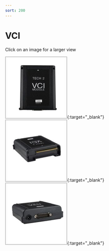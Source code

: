 ```yaml
---
sort: 200
---
```

# VCI

Click on an image for a larger view

[![](vci_01_t.jpg)](vci_01.png){:target="_blank"}
[![](vci_02_t.jpg)](vci_02.png){:target="_blank"}
[![](vci_03_t.jpg)](vci_03.png){:target="_blank"}
